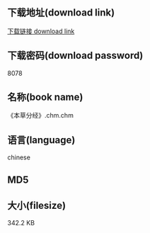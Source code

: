 ## 下载地址(download link)
[下载链接 download link](https://tutu365.netlify.app/?s=%E3%80%8A%E6%9C%AC%E8%8D%89%E5%88%86%E7%BB%8F%E3%80%8B.chm)

## 下载密码(download password)
8078

## 名称(book name)
《本草分经》.chm.chm

## 语言(language)
chinese

## MD5


## 大小(filesize)
342.2 KB
